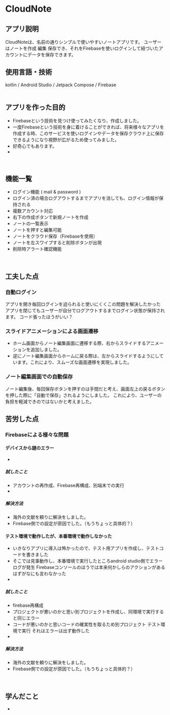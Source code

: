 # CloudNote
## アプリ説明
CloudNoteは、名前の通りシンプルで使いやすいノートアプリです。
ユーザーはノートを作成 編集 保存でき、それをFirebaseを使いログインして紐づいたアカウントにデータを保存できます。
<br>  

## 使用言語・技術
kotlin / Android Studio / Jetpack Compose / Firebase <br>
<br>  

## アプリを作った目的
 - Firebaseという技術を見つけ使ってみたくなり、作成しました。
 - 一度Firebaseという技術を身に着けることができれば、将来様々なアプリを作成する時、このサービスを使いログインやデータを保存クラウド上に保存できるようになり視野が広がるため使ってみました。
 - 好奇心でもあります。
 - 
<br>  

## 機能一覧
 - ログイン機能 ( mail & password )
 - ログイン済の場合ログアウトするまでアプリを消しても、ログイン情報が保持される
 - 複数アカウント対応
 - 右下の作成ボタンで新規ノートを作成
 - ノートの一覧表示
 - ノートを押すと編集可能
 - ノートをクラウド保存（Firebaseを使用）
 - ノートを左スワイプすると削除ボタンが出現
 - 削除時アラート確認機能
<br>  

## 工夫した点
### **自動ログイン**
アプリを開き毎回ログインを迫られると使いにくくこの問題を解決したかった
アプリを閉じてもユーザーが自分でログアウトするまでログイン状態が保持されます。
コード張ったほうがいい？


### **スライドアニメーションによる画面遷移**
- ホーム画面からノート編集画面に遷移する際、右からスライドするアニメーションを追加しました。
- 逆にノート編集画面からホームに戻る際は、左からスライドするようにしています。これにより、スムーズな画面遷移を実現しました。

### **ノート編集画面での自動保存**
ノート編集後、毎回保存ボタンを押すのは手間だと考え、画面左上の戻るボタンを押した際に「自動で保存」されるようにしました。
これにより、ユーザーの負担を軽減できのではないかと考えました。
<br>  

## 苦労した点
### Firebaseによる様々な問題
#### デバイスから謎のエラー
- 

##### 試したこと
- アカウントの再作成、Firebase再構成、別端末での実行
- 

##### 解決方法
- 海外の文献を頼りに解決をしました。
- Firebase側での設定が原因でした。（もうちょっと具体的？）

#### テスト環境で動作したが、本番環境で動作しなかった
- いきなりアプリに導入は怖かったので、テスト用アプリを作成し、テストコードを書きました
- そこでは見事動作し、本番環境で実行したところandroid studio側でエラーログが発生 Firebaseコンソールのほうでは本来何かしらのアクションがあるはずがなにも言わなかった
- 

##### 試したこと
- firebase再構成
- プロジェクトが悪いのかと思い別プロジェクトを作成し、同環境で実行すると同じエラー
- コードが悪いのかと思いコードの確実性を取るため別プロジェクト テスト環境で実行 それはエラーは出ず動作した
- 

##### 解決方法
- 海外の文献を頼りに解決をしました。
- Firebase側での設定が原因でした。（もうちょっと具体的？）

<br>  

## **学んだこと**
- 

<br>  


